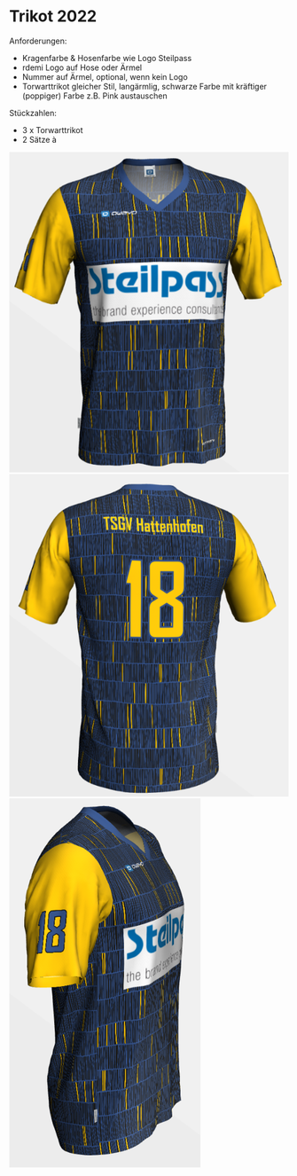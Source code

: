 # Trikot 2022


Anforderungen:

- Kragenfarbe & Hosenfarbe wie Logo Steilpass
- rdemi Logo auf Hose oder Ärmel
- Nummer auf Ärmel, optional, wenn kein Logo
- Torwarttrikot gleicher Stil, langärmlig, schwarze Farbe mit kräftiger (poppiger) Farbe z.B. Pink austauschen

Stückzahlen:

- 3 x Torwarttrikot
- 2 Sätze à 


![Trikot 2](2022/Trikots/Trikot2.vorne.png "Trikot 2")
![Trikot 2](2022/Trikots/Trikot2.hinten.png "Trikot 2")
![Trikot 2](2022/Trikots/Trikot2.seite.png "Trikot 2")



